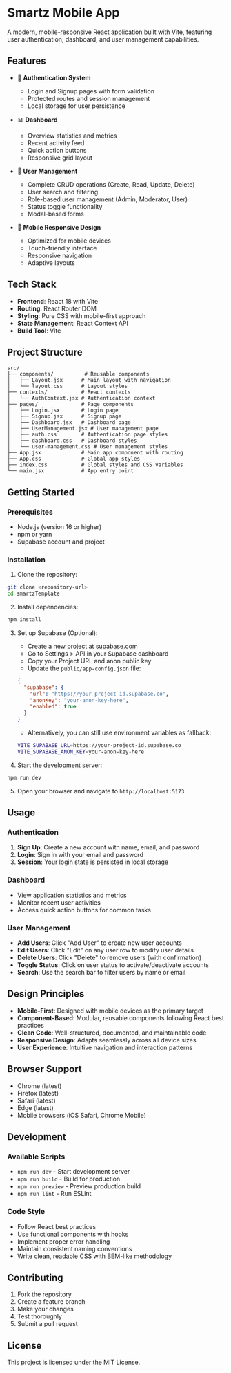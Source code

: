 # Smartz Mobile App

A modern, mobile-responsive React application built with Vite, featuring user authentication, dashboard, and user management capabilities.

## Features

- 🔐 **Authentication System**
  - Login and Signup pages with form validation
  - Protected routes and session management
  - Local storage for user persistence

- 📊 **Dashboard**
  - Overview statistics and metrics
  - Recent activity feed
  - Quick action buttons
  - Responsive grid layout

- 👥 **User Management**
  - Complete CRUD operations (Create, Read, Update, Delete)
  - User search and filtering
  - Role-based user management (Admin, Moderator, User)
  - Status toggle functionality
  - Modal-based forms

- 📱 **Mobile Responsive Design**
  - Optimized for mobile devices
  - Touch-friendly interface
  - Responsive navigation
  - Adaptive layouts

## Tech Stack

- **Frontend**: React 18 with Vite
- **Routing**: React Router DOM
- **Styling**: Pure CSS with mobile-first approach
- **State Management**: React Context API
- **Build Tool**: Vite

## Project Structure

```
src/
├── components/          # Reusable components
│   ├── Layout.jsx      # Main layout with navigation
│   └── layout.css      # Layout styles
├── contexts/           # React contexts
│   └── AuthContext.jsx # Authentication context
├── pages/              # Page components
│   ├── Login.jsx       # Login page
│   ├── Signup.jsx      # Signup page
│   ├── Dashboard.jsx   # Dashboard page
│   ├── UserManagement.jsx # User management page
│   ├── auth.css        # Authentication page styles
│   ├── dashboard.css   # Dashboard styles
│   └── user-management.css # User management styles
├── App.jsx             # Main app component with routing
├── App.css             # Global app styles
├── index.css           # Global styles and CSS variables
└── main.jsx            # App entry point
```

## Getting Started

### Prerequisites

- Node.js (version 16 or higher)
- npm or yarn
- Supabase account and project

### Installation

1. Clone the repository:
```bash
git clone <repository-url>
cd smartzTemplate
```

2. Install dependencies:
```bash
npm install
```

3. Set up Supabase (Optional):
   - Create a new project at [supabase.com](https://supabase.com)
   - Go to Settings > API in your Supabase dashboard
   - Copy your Project URL and anon public key
   - Update the `public/app-config.json` file:
   ```json
   {
     "supabase": {
       "url": "https://your-project-id.supabase.co",
       "anonKey": "your-anon-key-here",
       "enabled": true
     }
   }
   ```
   - Alternatively, you can still use environment variables as fallback:
   ```bash
   VITE_SUPABASE_URL=https://your-project-id.supabase.co
   VITE_SUPABASE_ANON_KEY=your-anon-key-here
   ```

4. Start the development server:
```bash
npm run dev
```

5. Open your browser and navigate to `http://localhost:5173`

## Usage

### Authentication

1. **Sign Up**: Create a new account with name, email, and password
2. **Login**: Sign in with your email and password
3. **Session**: Your login state is persisted in local storage

### Dashboard

- View application statistics and metrics
- Monitor recent user activities
- Access quick action buttons for common tasks

### User Management

- **Add Users**: Click "Add User" to create new user accounts
- **Edit Users**: Click "Edit" on any user row to modify user details
- **Delete Users**: Click "Delete" to remove users (with confirmation)
- **Toggle Status**: Click on user status to activate/deactivate accounts
- **Search**: Use the search bar to filter users by name or email

## Design Principles

- **Mobile-First**: Designed with mobile devices as the primary target
- **Component-Based**: Modular, reusable components following React best practices
- **Clean Code**: Well-structured, documented, and maintainable code
- **Responsive Design**: Adapts seamlessly across all device sizes
- **User Experience**: Intuitive navigation and interaction patterns

## Browser Support

- Chrome (latest)
- Firefox (latest)
- Safari (latest)
- Edge (latest)
- Mobile browsers (iOS Safari, Chrome Mobile)

## Development

### Available Scripts

- `npm run dev` - Start development server
- `npm run build` - Build for production
- `npm run preview` - Preview production build
- `npm run lint` - Run ESLint

### Code Style

- Follow React best practices
- Use functional components with hooks
- Implement proper error handling
- Maintain consistent naming conventions
- Write clean, readable CSS with BEM-like methodology

## Contributing

1. Fork the repository
2. Create a feature branch
3. Make your changes
4. Test thoroughly
5. Submit a pull request

## License

This project is licensed under the MIT License.